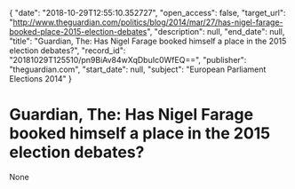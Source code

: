{
  "date": "2018-10-29T12:55:10.352727", 
  "open_access": false, 
  "target_url": "http://www.theguardian.com/politics/blog/2014/mar/27/has-nigel-farage-booked-place-2015-election-debates", 
  "description": null, 
  "end_date": null, 
  "title": "Guardian, The: Has Nigel Farage booked himself a place in the 2015 election debates?", 
  "record_id": "20181029T125510/pn9BiAv84wXqDbuIc0WfEQ==", 
  "publisher": "theguardian.com", 
  "start_date": null, 
  "subject": "European Parliament Elections 2014"
}

# Guardian, The: Has Nigel Farage booked himself a place in the 2015 election debates?

None